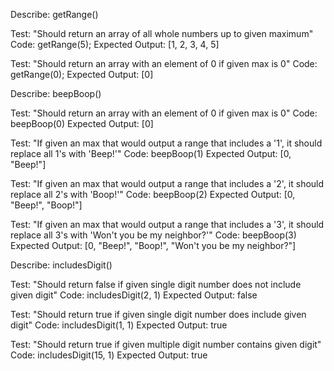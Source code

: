 Describe: getRange()

Test: "Should return an array of all whole numbers up to given maximum"
Code: getRange(5);
Expected Output: [1, 2, 3, 4, 5]

Test: "Should return an array with an element of 0 if given max is 0"
Code: getRange(0);
Expected Output: [0]



Describe: beepBoop()

Test: "Should return an array with an element of 0 if given max is 0"
Code: beepBoop(0)
Expected Output: [0]

Test: "If given an max that would output a range that includes a '1', it should replace all 1's with 'Beep!'"
Code: beepBoop(1)
Expected Output: [0, "Beep!"]

Test: "If given an max that would output a range that includes a '2', it should replace all 2's with 'Boop!'"
Code: beepBoop(2)
Expected Output: [0, "Beep!", "Boop!"]

Test: "If given an max that would output a range that includes a '3', it should replace all 3's with 'Won't you be my neighbor?'"
Code: beepBoop(3)
Expected Output: [0, "Beep!", "Boop!", "Won't you be my neighbor?"]


Describe: includesDigit()

Test: "Should return false if given single digit number does not include given digit"
Code: includesDigit(2, 1)
Expected Output: false

Test: "Should return true if given single digit number does include given digit"
Code: includesDigit(1, 1)
Expected Output: true

Test: "Should return true if given multiple digit number contains given digit"
Code: includesDigit(15, 1)
Expected Output: true